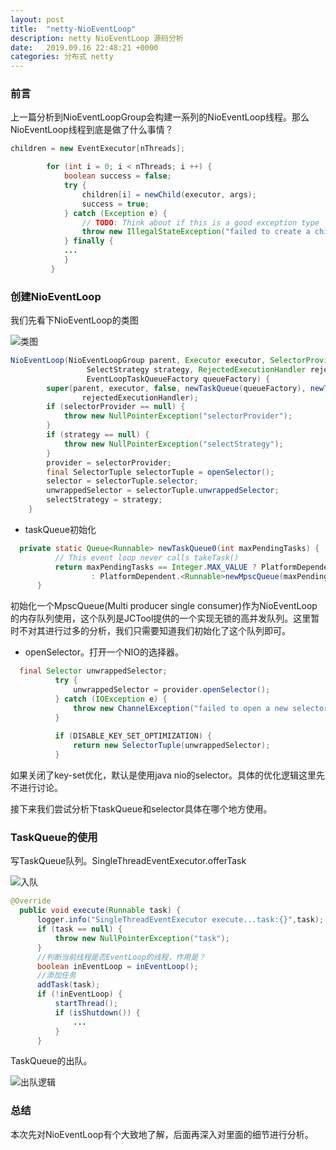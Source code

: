 ```yaml
---
layout: post
title:  "netty-NioEventLoop"
description: netty NioEventLoop 源码分析
date:   2019.09.16 22:48:21 +0000
categories: 分布式 netty
---
```


### 前言

上一篇分析到NioEventLoopGroup会构建一系列的NioEventLoop线程。那么NioEventLoop线程到底是做了什么事情？

```java
children = new EventExecutor[nThreads];

        for (int i = 0; i < nThreads; i ++) {
            boolean success = false;
            try {
                children[i] = newChild(executor, args);
                success = true;
            } catch (Exception e) {
                // TODO: Think about if this is a good exception type
                throw new IllegalStateException("failed to create a child event loop", e);
            } finally {
            ...
            }
         }
```



### 创建NioEventLoop

我们先看下NioEventLoop的类图

![类图](https://leiwingqueen-1300197911.cos.ap-guangzhou.myqcloud.com/20190916225855.png)

```java
NioEventLoop(NioEventLoopGroup parent, Executor executor, SelectorProvider selectorProvider,
                 SelectStrategy strategy, RejectedExecutionHandler rejectedExecutionHandler,
                 EventLoopTaskQueueFactory queueFactory) {
        super(parent, executor, false, newTaskQueue(queueFactory), newTaskQueue(queueFactory),
                rejectedExecutionHandler);
        if (selectorProvider == null) {
            throw new NullPointerException("selectorProvider");
        }
        if (strategy == null) {
            throw new NullPointerException("selectStrategy");
        }
        provider = selectorProvider;
        final SelectorTuple selectorTuple = openSelector();
        selector = selectorTuple.selector;
        unwrappedSelector = selectorTuple.unwrappedSelector;
        selectStrategy = strategy;
    }
```

- taskQueue初始化

```java
  private static Queue<Runnable> newTaskQueue0(int maxPendingTasks) {
          // This event loop never calls takeTask()
          return maxPendingTasks == Integer.MAX_VALUE ? PlatformDependent.<Runnable>newMpscQueue()
                  : PlatformDependent.<Runnable>newMpscQueue(maxPendingTasks);
      }
```

  初始化一个MpscQueue(Multi producer single consumer)作为NioEventLoop的内存队列使用，这个队列是JCTool提供的一个实现无锁的高并发队列。这里暂时不对其进行过多的分析，我们只需要知道我们初始化了这个队列即可。

- openSelector。打开一个NIO的选择器。

```java
  final Selector unwrappedSelector;
          try {
              unwrappedSelector = provider.openSelector();
          } catch (IOException e) {
              throw new ChannelException("failed to open a new selector", e);
          }
  
          if (DISABLE_KEY_SET_OPTIMIZATION) {
              return new SelectorTuple(unwrappedSelector);
          }
```
如果关闭了key-set优化，默认是使用java nio的selector。具体的优化逻辑这里先不进行讨论。

接下来我们尝试分析下taskQueue和selector具体在哪个地方使用。

### TaskQueue的使用

写TaskQueue队列。SingleThreadEventExecutor.offerTask

![入队](https://leiwingqueen-1300197911.cos.ap-guangzhou.myqcloud.com/20190916232750.png)

  ```java
@Override
    public void execute(Runnable task) {
        logger.info("SingleThreadEventExecutor execute...task:{}",task);
        if (task == null) {
            throw new NullPointerException("task");
        }
        //判断当前线程是否EventLoop的线程，作用是？
        boolean inEventLoop = inEventLoop();
        //添加任务
        addTask(task);
        if (!inEventLoop) {
            startThread();
            if (isShutdown()) {
                ...
            }
        }
  ```

TaskQueue的出队。

![出队逻辑](https://leiwingqueen-1300197911.cos.ap-guangzhou.myqcloud.com/20190916233258.png)

  ### 总结

本次先对NioEventLoop有个大致地了解，后面再深入对里面的细节进行分析。


